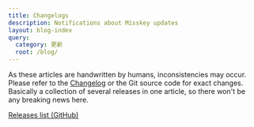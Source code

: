 ```yaml
---
title: Changelogs
description: Notifications about Misskey updates
layout: blog-index
query:
  category: 更新
  root: /blog/
---
```

As these articles are handwritten by humans, inconsistencies may occur. Please refer to the [Changelog](https://github.com/syuilo/misskey/blob/59cb7992e2d68529fcc4cc921e69349bad758594/CHANGELOG.md) or the Git source code for exact changes.
Basically a collection of several releases in one article, so there won't be any breaking news here.

[Releases list (GitHub)](https://github.com/syuilo/misskey/releases)
